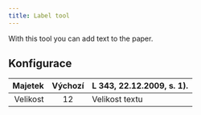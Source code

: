 ```yaml
---
title: Label tool
---
```


With this tool you can add text to the paper.

## Konfigurace

|  Majetek | Výchozí | L 343, 22.12.2009, s. 1). |
| -------: | :-----: | :---------------------------------------------------------------------------------------- |
| Velikost |    12   | Velikost textu                                                                            |
